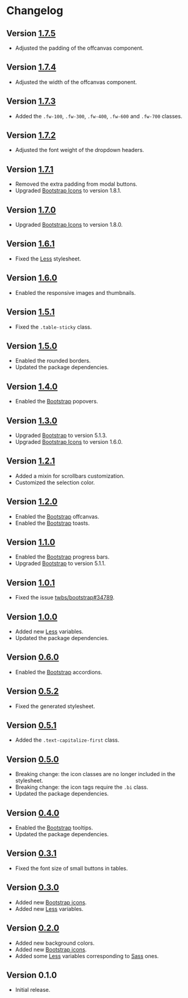 # Changelog

## Version [1.7.5](https://bitbucket.org/mc2it/theme/branches/compare/v1.7.5..v1.7.4)
- Adjusted the padding of the offcanvas component.

## Version [1.7.4](https://bitbucket.org/mc2it/theme/branches/compare/v1.7.4..v1.7.3)
- Adjusted the width of the offcanvas component.

## Version [1.7.3](https://bitbucket.org/mc2it/theme/branches/compare/v1.7.3..v1.7.2)
- Added the `.fw-100`, `.fw-300`, `.fw-400`, `.fw-600` and `.fw-700` classes.

## Version [1.7.2](https://bitbucket.org/mc2it/theme/branches/compare/v1.7.2..v1.7.1)
- Adjusted the font weight of the dropdown headers.

## Version [1.7.1](https://bitbucket.org/mc2it/theme/branches/compare/v1.7.1..v1.7.0)
- Removed the extra padding from modal buttons.
- Upgraded [Bootstrap Icons](https://icons.getbootstrap.com) to version 1.8.1.

## Version [1.7.0](https://bitbucket.org/mc2it/theme/branches/compare/v1.7.0..v1.6.1)
- Upgraded [Bootstrap Icons](https://icons.getbootstrap.com) to version 1.8.0.

## Version [1.6.1](https://bitbucket.org/mc2it/theme/branches/compare/v1.6.1..v1.6.0)
- Fixed the [Less](https://lesscss.org) stylesheet.

## Version [1.6.0](https://bitbucket.org/mc2it/theme/branches/compare/v1.6.0..v1.5.1)
- Enabled the responsive images and thumbnails.

## Version [1.5.1](https://bitbucket.org/mc2it/theme/branches/compare/v1.5.1..v1.5.0)
- Fixed the `.table-sticky` class.

## Version [1.5.0](https://bitbucket.org/mc2it/theme/branches/compare/v1.5.0..v1.4.0)
- Enabled the rounded borders.
- Updated the package dependencies.

## Version [1.4.0](https://bitbucket.org/mc2it/theme/branches/compare/v1.4.0..v1.3.0)
- Enabled the [Bootstrap](https://getbootstrap.com) popovers.

## Version [1.3.0](https://bitbucket.org/mc2it/theme/branches/compare/v1.3.0..v1.2.1)
- Upgraded [Bootstrap](https://getbootstrap.com) to version 5.1.3.
- Upgraded [Bootstrap Icons](https://icons.getbootstrap.com) to version 1.6.0.

## Version [1.2.1](https://bitbucket.org/mc2it/theme/branches/compare/v1.2.1..v1.2.0)
- Added a mixin for scrollbars customization.
- Customized the selection color.

## Version [1.2.0](https://bitbucket.org/mc2it/theme/branches/compare/v1.2.0..v1.1.0)
- Enabled the [Bootstrap](https://getbootstrap.com) offcanvas.
- Enabled the [Bootstrap](https://getbootstrap.com) toasts.

## Version [1.1.0](https://bitbucket.org/mc2it/theme/branches/compare/v1.1.0..v1.0.1)
- Enabled the [Bootstrap](https://getbootstrap.com) progress bars.
- Upgraded [Bootstrap](https://getbootstrap.com) to version 5.1.1.

## Version [1.0.1](https://bitbucket.org/mc2it/theme/branches/compare/v1.0.1..v1.0.0)
- Fixed the issue [twbs/bootstrap#34789](https://github.com/twbs/bootstrap/issues/34789).

## Version [1.0.0](https://bitbucket.org/mc2it/theme/branches/compare/v1.0.0..v0.6.0)
- Added new [Less](https://lesscss.org) variables.
- Updated the package dependencies.

## Version [0.6.0](https://bitbucket.org/mc2it/theme/branches/compare/v0.6.0..v0.5.2)
- Enabled the [Bootstrap](https://getbootstrap.com) accordions.

## Version [0.5.2](https://bitbucket.org/mc2it/theme/branches/compare/v0.5.2..v0.5.1)
- Fixed the generated stylesheet.

## Version [0.5.1](https://bitbucket.org/mc2it/theme/branches/compare/v0.5.1..v0.5.0)
- Added the `.text-capitalize-first` class.

## Version [0.5.0](https://bitbucket.org/mc2it/theme/branches/compare/v0.5.0..v0.4.0)
- Breaking change: the icon classes are no longer included in the stylesheet.
- Breaking change: the icon tags require the `.bi` class.
- Updated the package dependencies.

## Version [0.4.0](https://bitbucket.org/mc2it/theme/branches/compare/v0.4.0..v0.3.1)
- Enabled the [Bootstrap](https://getbootstrap.com) tooltips.
- Updated the package dependencies.

## Version [0.3.1](https://bitbucket.org/mc2it/theme/branches/compare/v0.3.1..v0.3.0)
- Fixed the font size of small buttons in tables.

## Version [0.3.0](https://bitbucket.org/mc2it/theme/branches/compare/v0.3.0..v0.2.0)
- Added new [Bootstrap icons](https://icons.getbootstrap.com).
- Added new [Less](https://lesscss.org) variables.

## Version [0.2.0](https://bitbucket.org/mc2it/theme/branches/compare/v0.2.0..v0.1.0)
- Added new background colors.
- Added new [Bootstrap icons](https://icons.getbootstrap.com).
- Added some [Less](https://lesscss.org) variables corresponding to [Sass](https://sass-lang.com) ones.

## Version 0.1.0
- Initial release.
